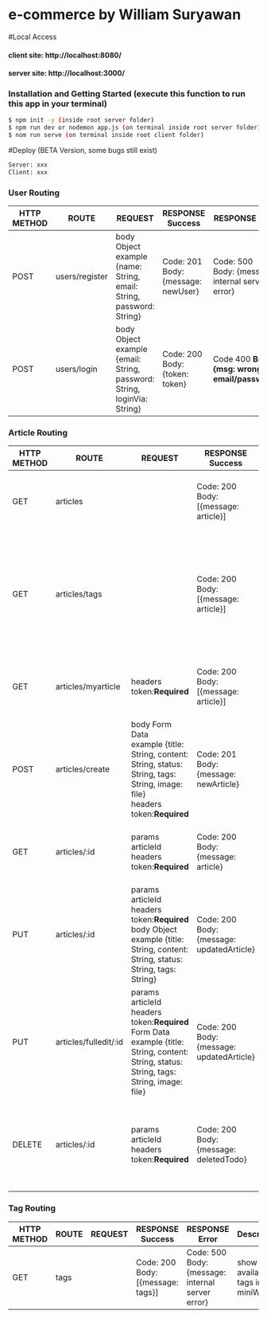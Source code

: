 # e-commerce by William Suryawan

#Local Access
#### client site: http://localhost:8080/
#### server site: http://localhost:3000/

### Installation and Getting Started (execute this function to run this app in your terminal)
```sh
$ npm init -y (inside root server folder)
$ npm run dev or nodemon app.js (on terminal inside root server folder)
$ nom run serve (on terminal inside root client folder)
```

#Deploy (BETA Version, some bugs still exist)
```sh
Server: xxx
Client: xxx
```

### **User Routing**
HTTP METHOD | ROUTE | REQUEST | RESPONSE Success | RESPONSE Error | Description
------|------|-----------|------|----------|------------
POST | users/register | body Object <br> example {name: String, email: String, password: String} | Code: 201 <br> Body: {message: newUser} | Code: 500 <br> Body: {message: internal server error} |register new user to mini wordpress
POST | users/login | body Object <br> example {email: String, password: String, loginVia: String} | Code: 200 <br> Body: {token: token} | Code 400 <b> Body: {msg: wrong email/password} | login via website/ googleSignIn to get the token and to access mini wordpress

### **Article Routing**

HTTP METHOD | ROUTE | REQUEST | RESPONSE Success | RESPONSE Error | Description
------|------|-----------|------|----------|------------
GET | articles |  | Code: 200 <br> Body: [{message: article}] | Code: 500 <br> Body: {message: internal server error} |show all available articles from all users
GET | articles/tags |  | Code: 200 <br> Body: [{message: article}] | Code: 500 <br> Body: {message: internal server error} |show all available articles from all users based on tags (multiple tags are possible). Use space among tags on search bar
GET | articles/myarticle | headers token:**Required** | Code: 200 <br> Body: [{message: article}] | Code: 500 <br> Body: {message: internal server error} |show all available articles posted by an authenticated user
POST | articles/create | body Form Data <br> example {title: String, content: String, status: String, tags: String, image: file} <br> headers token:**Required** | Code: 201 <br> Body: {message: newArticle} | Code: 500 <br> Body: {message: internal server error} |create new article to miniWP
GET | articles/:id | params articleId <br> headers token:**Required** | Code: 200 <br> Body: {message: article} | Code: 500 <br> Body: {message: internal server error} |show one individual article of the authenticated user (based on article Id)
PUT | articles/:id | params articleId <br> headers token:**Required** <br> body Object <br> example {title: String, content: String, status: String, tags: String} | Code: 200 <br> Body: {message: updatedArticle} | Code: 500 <br> Body: {message: can't edit article} | edit one article of the authenticated user without changing image (based on information provided on body)
PUT | articles/fulledit/:id | params articleId <br> headers token:**Required** <br> Form Data <br> example {title: String, content: String, status: String, tags: String, image: file} | Code: 200 <br> Body: {message: updatedArticle} | Code: 500 <br> Body: {message: can't edit article} | edit one article of the authenticated user and change the image (based on information provided on form data)
DELETE | articles/:id | params articleId <br> headers token:**Required** | Code: 200 <br> Body: {message: deletedTodo} | Code: 500 <br> Body: {message: can't delete article} | delete one  personal article of the authenticated user (based on provided user token and article Id)

### **Tag Routing**
HTTP METHOD | ROUTE | REQUEST | RESPONSE Success | RESPONSE Error | Description
------|------|-----------|------|----------|------------
GET | tags |  | Code: 200 <br> Body: [{message: tags}] | Code: 500 <br> Body: {message: internal server error} |show all available tags in miniWP